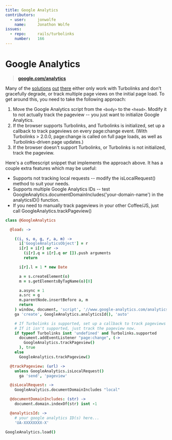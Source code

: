 ```yaml
---
title: Google Analytics
contributors:
  - user:     jonwolfe
    name:     Jonathon Wolfe
issues:
  - repo:     rails/turbolinks
    number:   166
---
```


# Google Analytics

> **[google.com/analytics](http://www.google.com/analytics/)**

Many of the [solutions](https://github.com/shukydvir/google-analytics-turbolinks) [out](http://railsapps.github.io/rails-google-analytics.html) [there](http://stackoverflow.com/questions/18945464/rails-4-turbolinks-with-google-analytics) either only work with Turbolinks and don't gracefully degrade, or track multiple page views on the initial page load. To get around this, you need to take the following approach:

1. Move the Google Analytics script from the `<body>` to the `<head>`. Modify it to not actually track the pageview -- you just want to initialize Google Analytics.
2. If the browser supports Turbolinks, and Turbolinks is initialized, set up a callback to track pageviews on every page:change event. (With Turbolinks > 2.0.0, page:change is called on full page loads, as well as Turbolinks-driven page updates.)
3. If the browser doesn't support Turbolinks, or Turbolinks is not initialized, track the pageview.

Here's a coffeescript snippet that implements the approach above. It has a couple extra features which may be useful:

* Supports not tracking local requests -- modify the isLocalRequest() method to suit your needs.
* Supports multiple Google Analytics IDs -- test GoogleAnalytics.documentDomainIncludes('your-domain-name') in the analyticsID() function.
* If you need to manually track pageviews in your other Coffee/JS, just call GoogleAnalytics.trackPageview()

```coffeescript
class @GoogleAnalytics

  @load: ->

    ((i, s, o, g, r, a, m) ->
      i['GoogleAnalyticsObject'] = r
      i[r] = i[r] or ->
        (i[r].q = i[r].q or []).push arguments
        return

      i[r].l = 1 * new Date

      a = s.createElement(o)
      m = s.getElementsByTagName(o)[0]

      a.async = 1
      a.src = g
      m.parentNode.insertBefore a, m
      return
    ) window, document, 'script', '//www.google-analytics.com/analytics.js', 'ga'
    ga 'create', GoogleAnalytics.analyticsId(), 'auto'

    # If Turbolinks is supported, set up a callback to track pageviews on page:change.
    # If it isn't supported, just track the pageview now.
    if typeof Turbolinks isnt 'undefined' and Turbolinks.supported
      document.addEventListener "page:change", (->
        GoogleAnalytics.trackPageview()
      ), true
    else
      GoogleAnalytics.trackPageview()

  @trackPageview: (url) ->
    unless GoogleAnalytics.isLocalRequest()
      ga 'send', 'pageview'

  @isLocalRequest: ->
    GoogleAnalytics.documentDomainIncludes "local"

  @documentDomainIncludes: (str) ->
    document.domain.indexOf(str) isnt -1

  @analyticsId: ->
    # your google analytics ID(s) here...
    'UA-XXXXXXXX-X'

GoogleAnalytics.load()
```
